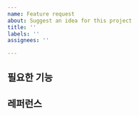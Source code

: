 ```yaml
---
name: Feature request
about: Suggest an idea for this project
title: ''
labels: ''
assignees: ''

---
```


## 필요한 기능



## 레퍼런스



